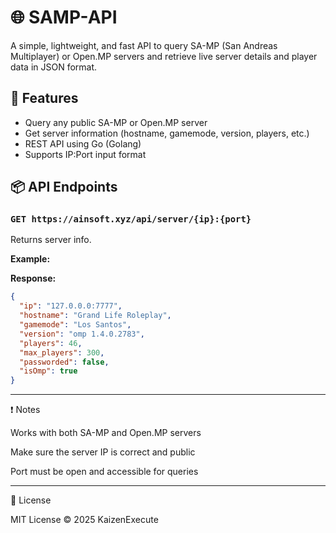 # 🌐 SAMP-API

A simple, lightweight, and fast API to query SA-MP (San Andreas Multiplayer) or Open.MP servers and retrieve live server details and player data in JSON format.

## 🔧 Features

- Query any public SA-MP or Open.MP server
- Get server information (hostname, gamemode, version, players, etc.)
- REST API using Go (Golang)
- Supports IP:Port input format

## 📦 API Endpoints

### `GET https://ainsoft.xyz/api/server/{ip}:{port}`

Returns server info.

**Example:**

**Response:**
```json
{
  "ip": "127.0.0.0:7777",
  "hostname": "Grand Life Roleplay",
  "gamemode": "Los Santos",
  "version": "omp 1.4.0.2783",
  "players": 46,
  "max_players": 300,
  "passworded": false,
  "isOmp": true
}
```
---

❗ Notes

Works with both SA-MP and Open.MP servers

Make sure the server IP is correct and public

Port must be open and accessible for queries



---

🤝 License

MIT License © 2025 KaizenExecute
